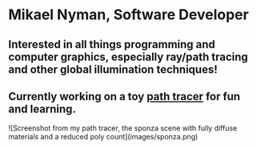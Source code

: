 <h1>Mikael Nyman, Software Developer</h1>
<h2>Interested in all things programming and computer graphics, especially ray/path tracing and other global illumination techniques!</h2>
<h2>Currently working on a toy <a href="https://github.com/MiksuNy/Path_tracer">path tracer</a> for fun and learning.</h2>
![Screenshot from my path tracer, the sponza scene with fully diffuse materials and a reduced poly count](images/sponza.png)
